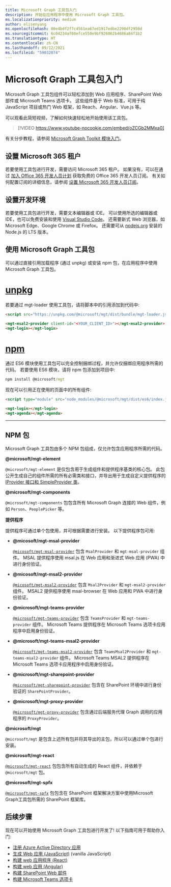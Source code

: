 ```yaml
---
title: Microsoft Graph 工具包入门
description: 开始在应用程序中使用 Microsoft Graph 工具包。
ms.localizationpriority: medium
author: elisenyang
ms.openlocfilehash: 00e4bdf2f7c4561ea67ed1917edbe2290df2950d
ms.sourcegitcommit: 6c04234af08efce558e9bf926062b4686a84f1b2
ms.translationtype: HT
ms.contentlocale: zh-CN
ms.lasthandoff: 09/12/2021
ms.locfileid: "59032074"
---
```

# <a name="getting-started-with-the-microsoft-graph-toolkit"></a>Microsoft Graph 工具包入门

Microsoft Graph 工具包组件可以轻松添加到 Web 应用程序、SharePoint Web 部件或 Microsoft Teams 选项卡。 这些组件基于 Web 标准，可用于纯 JavaScript 项目或热门 Web 框架，如 Reach、Angular、Vue.js 等。

可以观看此简短视频，了解如何快速轻松地开始使用该工具包。

> [!VIDEO https://www.youtube-nocookie.com/embed/oZCGb2MMxa0]

有关分步教程，请参阅 [Microsoft Graph Toolkit 模块入门](/learn/modules/msgraph-toolkit-intro/)。 

## <a name="set-up-your-microsoft-365-tenant"></a>设置 Microsoft 365 租户
若要使用工具包进行开发，需要访问 Microsoft 365 租户。 如果没有，可以在通过 [加入 Office 365 开发人员计划](https://developer.microsoft.com/microsoft-365/dev-program) 获取免费的 Office 365 开发人员订阅。 有关如何配置订阅的详细信息，请参阅 [设置 Microsoft 365 开发人员订阅](/office/developer-program/microsoft-365-developer-program-get-started)。

## <a name="set-up-your-development-environment"></a>设置开发环境
若要使用工具包进行开发，需要文本编辑器或 IDE。 可以使用所选的编辑器或 IDE，也可以免费安装和使用 [Visual Studio Code](https://code.visualstudio.com/download)。 还需要新式 Web 浏览器，如 Microsoft Edge、Google Chrome 或 Firefox。 还需要可从 [nodejs.org](https://nodejs.org) 安装的 Node.js 的 LTS 版本。

## <a name="using-the-microsoft-graph-toolkit"></a>使用 Microsoft Graph 工具包
可以通过直接引用加载程序 (通过 unpkg) 或安装 npm 包，在应用程序中使用 Microsoft Graph 工具包。

# <a name="unpkg"></a>[unpkg](#tab/html)
若要通过 mgt-loader 使用工具包，请将脚本中的引用添加到代码中:

```html
<script src="https://unpkg.com/@microsoft/mgt/dist/bundle/mgt-loader.js"></script>

<mgt-msal2-provider client-id="<YOUR_CLIENT_ID>"></mgt-msal2-provider>
<mgt-login></mgt-login>
```
# <a name="npm"></a>[npm](#tab/npm)
通过 ES6 模块使用工具包可以完全控制捆绑过程，并允许仅捆绑应用程序所需的代码。 若要使用 ES6 模块，请将 npm 包添加到项目中:

```cmd
npm install @microsoft/mgt
```
现在可以引用正在使用的页面中的所有组件:

```html
<script type="module" src="node_modules/@microsoft/mgt/dist/es6/index.js"></script>

<mgt-login></mgt-login>
<mgt-agenda></mgt-agenda>
```


---


## <a name="npm-packages"></a>NPM 包

Microsoft Graph 工具包由多个 NPM 包组成，仅允许包含应用程序所需的代码。

<b>@microsoft/mgt-element</b>

`@microsoft/mgt-element` 是仅包含用于生成组件和提供程序基类的核心包。 此包公开生成自己的组件所需的所有必需类和接口，并导出用于生成自定义提供程序的 [IProvider 接口和 SimpleProvider 类](../providers/custom.md)。

<b>@microsoft/mgt-components</b>

`@microsoft/mgt-components` 包包含所有 Microsoft Graph 连接的 Web 组件，例如 `Person`、`PeoplePicker` 等。 

**提供程序**

提供程序可通过单个包使用，并可根据需要进行安装。 以下提供程序包可用:

- <b>@micosoft/mgt-msal-provider</b>

    [`@micosoft/mgt-msal-provider`](../providers/msal.md) 包含 `MsalProvider` 和 `mgt-msal-provider` 组件。 MSAL 提供程序使用 msal.js 在 Web 应用和渐进式 Web 应用 (PWA) 中进行身份验证。

- <b>@micosoft/mgt-msal2-provider</b>

    [`@micosoft/mgt-msal2-provider`](../providers/msal2.md) 包含 `Msal2Provider` 和 `mgt-msal2-provider` 组件。 MSAL2 提供程序使用 msal-browser 在 Web 应用和 PWA 中进行身份验证。

-  <b>@microsoft/mgt-teams-provider</b>

    [`@microsoft/mgt-teams-provider`](../providers/teams.md) 包含 `TeamsProvider` 和 `mgt-teams-provider` 组件。 Microsoft Teams 提供程序在 Microsoft Teams 选项卡应用程序中启用身份验证。

-  <b>@microsoft/mgt-teams-msal2-provider</b>

    [`@microsoft/mgt-teams-msal2-provider`](../providers/teams.md) 包含 `TeamsMsal2Provider` 和 `mgt-teams-msal2-provider` 组件。 Microsoft Teams MSAL2 提供程序在 Microsoft Teams 选项卡应用程序中启用身份验证。

- <b>@microsoft/mgt-sharepoint-provider</b>

    [`@microsoft/mgt-sharepoint-provider`](../providers/sharepoint.md) 包含在 SharePoint 环境中进行身份验证的 `SharePointProvider`。 

- <b>@microsoft/mgt-proxy-provider</b>

    [`@microsoft/mgt-proxy-provider`](../providers/proxy.md) 包含通过后端服务代理 Graph 调用的应用程序的 `ProxyProvider`。 

<b>@microsoft/mgt</b>

 `@microsoft/mgt` 是包含上述所有包并将其导出的主包，所以可以通过单个包进行安装。 

<b>@microsoft/mgt-react</b>

[`@microsoft/mgt-react`](./mgt-react.md) 包包含所有自动生成的 React 组件，并依赖于 `@microsoft/mgt` 包。

<b>@microsoft/mgt-spfx</b>

[`@microsoft/mgt-spfx`](./mgt-spfx.md) 包包含在 SharePoint 框架解决方案中使用Microsoft Graph工具包所需的 SharePoint 框架库。

## <a name="next-steps"></a>后续步骤
现在可以开始使用 Microsoft Graph 工具包进行开发了! 以下指南可用于帮助你入门:

- [注册 Azure Active Directory 应用](./add-aad-app-registration.md)
- [生成 Web 应用 (JavaScript)](./build-a-web-app.md) (vanilla JavaScript)
- [构建 web 应用程序 (React)](./use-toolkit-with-react.md)
- [构建 web 应用 (Angular)](./use-toolkit-with-angular.md)
- [构建 SharePoint Web 部件](./build-a-sharepoint-web-part.md)
- [构建 Microsoft Teams 选项卡](./build-a-microsoft-teams-tab.md)
